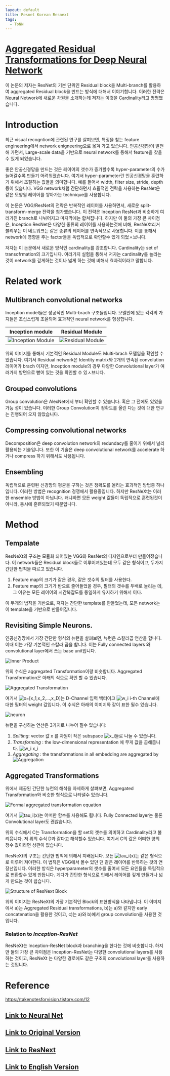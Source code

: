 ```yaml
---
layout: default
title: Resnet Korean Resnext
tags:
  - ToNN
---
```

# [Aggregated Residual Transformations for Deep Neural Network](https://arxiv.org/pdf/1611.05431.pdf)

이 논문의 저자는 ResNet의 기본 단위인 Residual block을 Multi-branch를 활용하여 aggregated Residual block을 만드는 방식에 대해서 이야기합니다. 이러한 전략은 Neural Network에 새로운 차원을 소개하는데 저자는 이것을 Cardinality라고 명명했습니다.

# Introduction

최근 visual recogntion에 관련된 연구를 살펴보면, 특징을 찾는 feature engineering에서 network enigneering으로 옮겨 가고 있습니다. 인공신경망이 발전해 가면서, Large-scale data을 기반으로 neural network를 통해서 feature을 찾을 수 있게 되었습니다.

좋은 안공신경망을 만드는 것은 레이어의 갯수가 증가할수록 hyper-parameter의 수가 늘어갈수록 만들기 어려워졌습니다. 여기서 hyper-parameter란 인공신경망을 훈련하기 위해서 조절하는 값들을 의미합니다. 예를 들어서 width, filter size, stride, depth 등이 있습니다. VGG network처럼 간단하면서 효율적인 전략을 사용하는 ResNet은 같은 모양읠 레이어를 쌓아가는 technique를 사용합니다.

이 논문은 VGG/ResNet의 전략은 반복적인 레이어를 사용하면서, 새로운 split-transform-merge 전략을 첨가했습니다. 이 전략은 Inception ResNet과 비슷하게 여러가진 branch로 나뉘어지고 마지막에는 합쳐집니다. 하지만 이 둘의 가장 큰 차이점은, Inception ResNet은 다양한 종류의 레이어를 사용하는것에 비해, ResNeXt리거 불리우는 이 네트워크는 같은 종류의 레이어를 연속적으로 사용합니다. 이를 통해서 network에 영향을 주는 factor들을 독립적으로 확인할수 있게 되었ㅅ브니다.

저자는 이 논문에서 새로운 방식인 cardinality를 강조합니다. Cardinality는 set of transofrmation의 크기입니다. 여러가지 실험을 통해서 저자는 cardinality를 늘리는 것이 network를 깊게하는 것이나 넓게 하는 것에 비해서 효과적이라고 말합니다.

# Related work
## Multibranch convolutional networks

Inception model들은 성공적인 Multi-brach 구조들입니다. 모델안에 있는 각각의 가지들은 조십스럽게 조율되어 효과적인 neural network를 형성합니다.

Inception module | Residual Module
-----------------|-----------------
![Inception Module](/assets/images/ToNN/resnetrean/resnext/InceptionModuleWithDimensionReductions.png) | ![Residual Module](/assets/images/ToNN/resnetrean/resnext/ResidualBlock.png)

위의 이미지를 통해서 기본적인 Residual Module도 Multi-brach 모델임을 확인할 수 있습니다. 여기서 Residual network은 Identity matrix와 2개의 연속된 convolution레이어가 brach 이지만, Inception module의 경우 다양한 Convolutional layer가 여러가지 방면으로 뻗어 있는 것을 확인할 수 있ㅅ브니다.

## Grouped convolutions

Group convolution은 AlexNet에서 부터 확인할 수 있습니다. 혹은 그 전에도 있었을 가능 성이 있습니다. 이러한 Group Convolution이 정확도를 올린 다는 것에 대한 연구는 진행되어 오지 않았습니다.

## Compressing convolutional networks

Decomposition은 deep convolution network의 redundacy를 줄이기 위해서 널리 활용되는 기술입니다. 또한 이 기술은 deep convolutional network를 accelerate 하거나 compress 하기 위해서도 사용됩니다.

## Ensembling

독립적으로 훈련된 신경망의 평균을 구하는 것은 정확도를 올리는 효과적인 방법증 하나입니다. 이러한 방법은 recognition 경쟁에서 활용중입니다. 하지만 ResNeXt는 이러한 ensemble 방법이 아닙니다. 왜냐하면 모든 weight 값들이 독립적으로 훈련된것이 아니라, 동시에 훈련되었기 때문입니다.

# Method
## Tempalate

ResNeXt의 구조는 모듈화 되어있는 VGG와 ResNet의 디자인으로부터 만들어졌습니다. 이 network들은 Residual block들로 이루어져있는데 모두 같은 형식이고, 두가지 간단한 법칙을 따르고 있습니다.

 1. Feature map의 크기가 같은 경우, 같은 갯수의 필터를 사용한다.
 2. Feature map의 크기가 반으로 줄어들었을 경우, 필터의 갯수를 두배로 늘리는 데, 그 이유는 모든 레이어의 시간복잡도를 동일하게 유지하기 위해서 이다.

이 두개의 법칙을 기반으로, 저자는 간단한 template를 만들었는데, 모든 network는 이 template을 기반으로 만들어집니다. 

## Revisiting Simple Neurons.

인공신경망에서 가장 간단한 형식의 뉴런을 살펴보면, 뉴런은 스칼라곱 연산을 합니다. 이때  이는 가장 기본적인 스칼라 곱을 합니다. 이는 Fully connected layers 와 convolutional layer에서 쓰는 base unit입니다.

![Inner Product](/assets/images/ToNN/resnetrean/resnext/InnerProduct.png)

위의 수식은 aggregated Transformation이랑 비슷합니다. Aggregated Transformation은 아래의 식으로 확인 할 수 있습니다.

![Aggregated Transformation](/assets/images/ToNN/resnetrean/resnext/AggregatedTrasnformation.png)

여기서 ![x=[x_1,x_2,...,x_D]](https://latex.codecogs.com/svg.image?x=[x_1,x_2,...,x_D])는 D-Channel 입력 백터이고 ![w_i](https://latex.codecogs.com/svg.image?w_i) i-th Channel에 대한 필터의 weight 값입니다. 이 수식은 아래의 이미지와 같이 표한 될수 있습니다.

![neuron](/assets/images/ToNN/resnetrean/resnext/neuron.png)

뉴런을 구성하는 연산은 3가지로 나누어 질수 있습니다:

1. *Spliting*: vector 값 x 를 차원이 작은 subspace ![x_i](https://latex.codecogs.com/svg.image?x_i)들로 나눌 수 있습니다.
2. *Transforming* : the low-dimensional representation 에 무게 값을 곱해줍니다. ![w_i x_i](https://latex.codecogs.com/svg.image?w_ix_i)
3. *Aggregating* : the transformations in all embedding are aggregated by ![Aggregation](https://latex.codecogs.com/svg.image?\inline\sum_{i=1}^{D})

## Aggregated Transformations

위에서 제공된 간단한 뉴런의 해석을 자세하게 살펴보면, Aggregated Transformation와 비슷한 형식으로 나타낼수 있습니다.

![Formal aggregated transformation equation](/assets/images/ToNN/resnetrean/resnext/formalAggregatedTransformEquation.png)

여기서 ![tau_i(x)](https://latex.codecogs.com/svg.image?T_i(x))는 어떠한 함수를 사용해도 됩니다. Fully Connected layer는 물론 Convolutional layer도 괜찮습니다.

위의 수식에서 C는 Transformation을 할 set의 갯수를 의미하고 Cardinality라고 불리웁니다. 저 위의 수식 D과 같다고 해석할수 있습니다. 여기서 C의 값은 어떠한 양의 정수 값이라면 상관이 없습니다.

ResNeXt의 구조는 간단한 법칙에 의해서 지배됩니다. 모든 ![tau_i(x)](https://latex.codecogs.com/svg.image?T_i(x))는 같은 형식으로 이루어 져야한다. 이 법칙은 VGG에서 볼수 있던 던 같은 레이어를 반복하는 것의 연장선입니다. 이러한 방식은 hyperparameter의 갯수를 줄여서 모든 요인들을 독립적으로 변환할수 있게 만듭니다. 게다가 간단한 형식으로 인해서 레이어를 깊게 만들거나 넓게 만드는 것이 쉽습니다.

![Structure of ResNext Block](/assets/images/ToNN/resnetrean/resnext/StructureOfResNextBlock.png)

위의 이미지는 ResNeXt의 가장 기본적인 Block의 표현방식을 나타냅니다. 이 이미지에서 a)는 Aggregated Residual transformations, b)는 a)와 같지만 early concatenation을 활용한 것이고, c)는 a)와 b)에서 group convolution을 사용한 것입니다.

### Relation to ***Inception-ResNet***

ResNeXt는 Inception-ResNet block과 branching을 한다는 것에 비슷합니다. 하지만 둘의 가장 큰 차이점은 Inception-ResNet는 다양한 convolutional layers를 사용하는 것이고, ResNeXt 는 다양한 경로에도 같은 구조의 convolutional layer를 사용하는 것입니다.

# Reference

https://takenotesforvision.tistory.com/12

## [Link to Neural Net](../../../)
## [Link to Original Version](../)
## [Link to ResNext](../ResNext/)
## [Link to English Version](../../ResNext)